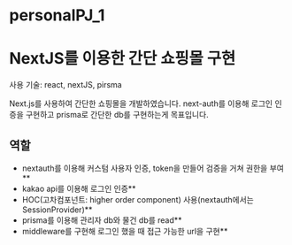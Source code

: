# personalPJ_1
# NextJS를 이용한 간단 쇼핑몰 구현

사용 기술: react, nextJS, pirsma

Next.js를 사용하여 간단한 쇼핑몰을  개발하였습니다.  next-auth를 이용해 로그인 인증을 구현하고 prisma로 간단한 db를 구현하는게 목표입니다.

## 역할

- nextauth를 이용해 커스텀 사용자 인증, token을 만들어 검증을 거쳐 권한을 부여**
- kakao api를 이용해 로그인 인증**
- HOC(고차컴포넌트: higher order component) 사용(nextauth에서는 SessionProvider)**
- prisma를 이용해 관리자 db와 물건 db를 read**
- middleware를 구현해 로그인 했을 때 접근 가능한 url을 구현**
